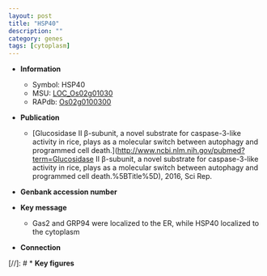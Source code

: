 ```yaml
---
layout: post
title: "HSP40"
description: ""
category: genes
tags: [cytoplasm]
---
```


* **Information**  
    + Symbol: HSP40  
    + MSU: [LOC_Os02g01030](http://rice.uga.edu/cgi-bin/ORF_infopage.cgi?orf=LOC_Os02g01030)  
    + RAPdb: [Os02g0100300](http://rapdb.dna.affrc.go.jp/viewer/gbrowse_details/irgsp1?name=Os02g0100300)  

* **Publication**  
    + [Glucosidase II β-subunit, a novel substrate for caspase-3-like activity in rice, plays as a molecular switch between autophagy and programmed cell death.](http://www.ncbi.nlm.nih.gov/pubmed?term=Glucosidase II β-subunit, a novel substrate for caspase-3-like activity in rice, plays as a molecular switch between autophagy and programmed cell death.%5BTitle%5D), 2016, Sci Rep.

* **Genbank accession number**  

* **Key message**  
    + Gas2 and GRP94 were localized to the ER, while HSP40 localized to the cytoplasm

* **Connection**  

[//]: # * **Key figures**  


